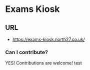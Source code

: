 # Exams Kiosk

## URL

- https://exams-kiosk.north27.co.uk/

### Can I contribute?

YES! Contributions are welcome!
test
